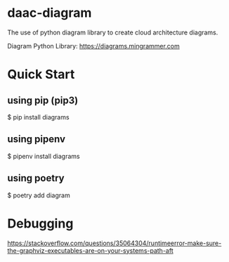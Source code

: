 # daac-diagram
The use of python diagram library to create cloud architecture diagrams. 

Diagram Python Library: https://diagrams.mingrammer.com

# Quick Start 
## using pip (pip3)
$ pip install diagrams

## using pipenv
$ pipenv install diagrams

## using poetry
$ poetry add diagram

# Debugging 
https://stackoverflow.com/questions/35064304/runtimeerror-make-sure-the-graphviz-executables-are-on-your-systems-path-aft 